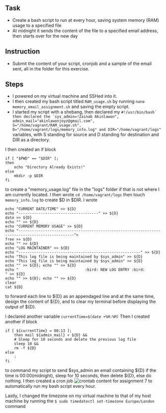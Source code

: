 ## Task 
- Create a bash script to run at every hour, saving system memory (RAM) usage to a specified file
- At midnight it sends the content of the file to a specified email address, then starts over for the new day 

## Instruction 
- Submit the content of your script, cronjob and a sample of the email sent, all in the folder for this exercise. 


## Steps 
- I powered on my virtual machine and SSHed into it.
- I then created my bash script titled `RAM_usage.sh` by running `nano memory_email_assignment.sh` and saving the empty script.
- I started my script with a shebang, then declared my
```#!/usr/bin/bash` then declared the `sys_admin=!Zainab Akinlawon", admin_mail="akinlawonjoyz@gmail.com", S="/home/vagrant/RAM_usage.sh", D="/home/vagrant/logs/memory_info.log" and DIR="/home/vagrant/logs"```
variables, with S standing for source and D standing for destination and DIR as a directory. 

I then created an if block 
```
if [ "$PWD" == "$DIR" ];
then
    echo "Directory Already Exists!"
else
    mkdir -p $DIR
fi
```
to create a "memory_usage.log" file in the "logs" folder if that is not where I am currently located. 
I then wrote `cd /home/vagrant/logs` then touch `memory_info.log` to create $D in $DIR.
I wrote 
```
echo "CURRENT DATE/TIME" >> ${D}
echo "------------------------------------" >> ${D}
date >> ${D}
echo "" >> ${D}
echo "CURRENT MEMORY USAGE" >> ${D}
echo "-----------------------------------------------------------------------------------------------">
free >> ${D}
echo "" >> ${D}
echo "LOG MAINTAINER" >> ${D}
echo "-------------------------------------------------------" >> ${D}
echo "This log file is being maintained by $sys_admin" >> ${D}
echo "This log file is being maintained by $sys_admin" >> ${D}
echo "" >> ${D}; echo "" >> ${D}
echo "                              :bird: NEW LOG ENTRY :bird:             " >> ${D}
echo "" >> ${D}; echo "" >> ${D}
clear
cat ${D}
```
to forward each line to ${D} as an appendaged line and at the same time, design the content of ${D}, and to clear my terminal before displaying the output of ${D}.

I declared another variable `currentTime=$(date +%H:%M)`
Then I created another if block 
```
if [ ${currentTime} = 00:13 ];
    then mail ${admin_mail} < ${D} &&
    # Sleep for 10 seconds and delete the previous log file
    sleep 10 &&
    rm -f ${D}
else
    :
fi
```
to command my script to send $sys_admin an email containing ${D} if the time is 00:00(midnight), sleep for 10 seconds, then delete ${D}, else do nothing. 
I then created a cron job 
![crontab content for assignment 7](https://github.com/Venustrapflyyy/altschool-cloud-exercises/blob/main/exercise%20seven/crontab%20-e%20for%20meory%20usage%20assignment%20(assignment%207).png?raw=true)
to automatically run my bash script every hour. 

Lastly, I changed the timezone on my virtual machine to that of my host machine by running the `$ sudo timedatectl set-timezone Europe/London` command
